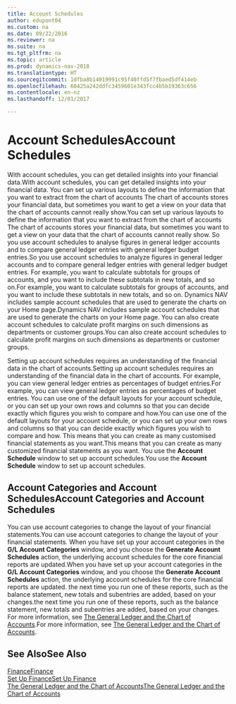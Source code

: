 ```yaml
---
title: Account Schedules
author: edupont04
ms.custom: na
ms.date: 09/22/2016
ms.reviewer: na
ms.suite: na
ms.tgt_pltfrm: na
ms.topic: article
ms.prod: dynamics-nav-2018
ms.translationtype: HT
ms.sourcegitcommit: 1dfba8b14019991c95f40ffd5f7fbaed5df414eb
ms.openlocfilehash: 60425a242ddfc3459601e343fcc4b5b19363c656
ms.contentlocale: en-nz
ms.lasthandoff: 12/01/2017

---
```


# <a name="account-schedules"></a><span data-ttu-id="1e1d0-102">Account Schedules</span><span class="sxs-lookup"><span data-stu-id="1e1d0-102">Account Schedules</span></span>
<span data-ttu-id="1e1d0-103">With account schedules, you can get detailed insights into your financial data.</span><span class="sxs-lookup"><span data-stu-id="1e1d0-103">With account schedules, you can get detailed insights into your financial data.</span></span> <span data-ttu-id="1e1d0-104">You can set up various layouts to define the information that you want to extract from the chart of accounts The chart of accounts stores your financial data, but sometimes you want to get a view on your data that the chart of accounts cannot really show.</span><span class="sxs-lookup"><span data-stu-id="1e1d0-104">You can set up various layouts to define the information that you want to extract from the chart of accounts The chart of accounts stores your financial data, but sometimes you want to get a view on your data that the chart of accounts cannot really show.</span></span> <span data-ttu-id="1e1d0-105">So you use account schedules to analyse figures in general ledger accounts and to compare general ledger entries with general ledger budget entries.</span><span class="sxs-lookup"><span data-stu-id="1e1d0-105">So you use account schedules to analyze figures in general ledger accounts and to compare general ledger entries with general ledger budget entries.</span></span>
<span data-ttu-id="1e1d0-106">For example, you want to calculate subtotals for groups of accounts, and you want to include these subtotals in new totals, and so on.</span><span class="sxs-lookup"><span data-stu-id="1e1d0-106">For example, you want to calculate subtotals for groups of accounts, and you want to include these subtotals in new totals, and so on.</span></span>
<span data-ttu-id="1e1d0-107">Dynamics NAV includes sample account schedules that are used to generate the charts on your Home page.</span><span class="sxs-lookup"><span data-stu-id="1e1d0-107">Dynamics NAV includes sample account schedules that are used to generate the charts on your Home page.</span></span> <span data-ttu-id="1e1d0-108">You can also create account schedules to calculate profit margins on such dimensions as departments or customer groups.</span><span class="sxs-lookup"><span data-stu-id="1e1d0-108">You can also create account schedules to calculate profit margins on such dimensions as departments or customer groups.</span></span>  

<span data-ttu-id="1e1d0-109">Setting up account schedules requires an understanding of the financial data in the chart of accounts.</span><span class="sxs-lookup"><span data-stu-id="1e1d0-109">Setting up account schedules requires an understanding of the financial data in the chart of accounts.</span></span>
<span data-ttu-id="1e1d0-110">For example, you can view general ledger entries as percentages of budget entries.</span><span class="sxs-lookup"><span data-stu-id="1e1d0-110">For example, you can view general ledger entries as percentages of budget entries.</span></span>
<span data-ttu-id="1e1d0-111">You can use one of the default layouts for your account schedule, or you can set up your own rows and columns so that you can decide exactly which figures you wish to compare and how.</span><span class="sxs-lookup"><span data-stu-id="1e1d0-111">You can use one of the default layouts for your account schedule, or you can set up your own rows and columns so that you can decide exactly which figures you wish to compare and how.</span></span>
<span data-ttu-id="1e1d0-112">This means that you can create as many customised financial statements as you want.</span><span class="sxs-lookup"><span data-stu-id="1e1d0-112">This means that you can create as many customized financial statements as you want.</span></span> <span data-ttu-id="1e1d0-113">You use the **Account Schedule** window to set up account schedules.</span><span class="sxs-lookup"><span data-stu-id="1e1d0-113">You use the **Account Schedule** window to set up account schedules.</span></span>  

## <a name="account-categories-and-account-schedules"></a><span data-ttu-id="1e1d0-114">Account Categories and Account Schedules</span><span class="sxs-lookup"><span data-stu-id="1e1d0-114">Account Categories and Account Schedules</span></span>
<span data-ttu-id="1e1d0-115">You can use account categories to change the layout of your financial statements.</span><span class="sxs-lookup"><span data-stu-id="1e1d0-115">You can use account categories to change the layout of your financial statements.</span></span> <span data-ttu-id="1e1d0-116">When you have set up your account categories in the **G/L Account Categories** window, and you choose the **Generate Account Schedules** action, the underlying account schedules for the core financial reports are updated.</span><span class="sxs-lookup"><span data-stu-id="1e1d0-116">When you have set up your account categories in the **G/L Account Categories** window, and you choose the **Generate Account Schedules** action, the underlying account schedules for the core financial reports are updated.</span></span> <span data-ttu-id="1e1d0-117">the next time you run one of these reports, such as the balance statement, new totals and subentries are added, based on your changes.</span><span class="sxs-lookup"><span data-stu-id="1e1d0-117">the next time you run one of these reports, such as the balance statement, new totals and subentries are added, based on your changes.</span></span> <span data-ttu-id="1e1d0-118">For more information, see [The General Ledger and the Chart of Accounts](finance-general-ledger.md).</span><span class="sxs-lookup"><span data-stu-id="1e1d0-118">For more information, see [The General Ledger and the Chart of Accounts](finance-general-ledger.md).</span></span>    
## <a name="see-also"></a><span data-ttu-id="1e1d0-119">See Also</span><span class="sxs-lookup"><span data-stu-id="1e1d0-119">See Also</span></span>
[<span data-ttu-id="1e1d0-120">Finance</span><span class="sxs-lookup"><span data-stu-id="1e1d0-120">Finance</span></span>](finance.md)  
[<span data-ttu-id="1e1d0-121">Set Up Finance</span><span class="sxs-lookup"><span data-stu-id="1e1d0-121">Set Up Finance</span></span>](finance-setup-finance.md)  
[<span data-ttu-id="1e1d0-122">The General Ledger and the Chart of Accounts</span><span class="sxs-lookup"><span data-stu-id="1e1d0-122">The General Ledger and the Chart of Accounts</span></span>](finance-general-ledger.md)  

